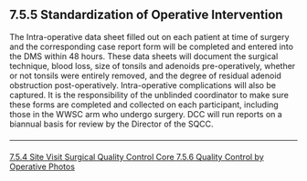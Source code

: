 ## 7.5.5 Standardization of Operative Intervention

The Intra-operative data sheet filled out on each patient at time of surgery and the
corresponding case report form will be completed and entered into the DMS within 48 hours.
These data sheets will document the surgical technique, blood loss, size of tonsils and adenoids
pre-operatively, whether or not tonsils were entirely removed, and the degree of residual
adenoid obstruction post-operatively. Intra-operative complications will also be captured. It is the
responsibility of the unblinded coordinator to make sure these forms are completed and
collected on each participant, including those in the WWSC arm who undergo surgery. DCC will
run reports on a biannual basis for review by the Director of the SQCC.


<hr class="soften" style="margin-top: 20px;margin-bottom: 20px;"/>

<div class="center">
<div class="btn-group">
  <a href=":pages_path:/manuals/surgical-quality-control-core/7-05-04-site-visit.md" class="btn btn-default">
    <span class="glyphicon glyphicon-chevron-left"></span>
    7.5.4 Site Visit
  </a>

  <a href=":pages_path:/manuals/surgical-quality-control-core" class="btn btn-default">
    <span class="glyphicon glyphicon-chevron-up"></span>
    Surgical Quality Control Core
  </a>

  <a href=":pages_path:/manuals/surgical-quality-control-core/7-05-06-ac-op-photos.md" class="btn btn-success">
    7.5.6 Quality Control by Operative Photos
    <span class="glyphicon glyphicon-chevron-right"></span>
  </a>
</div>
</div>